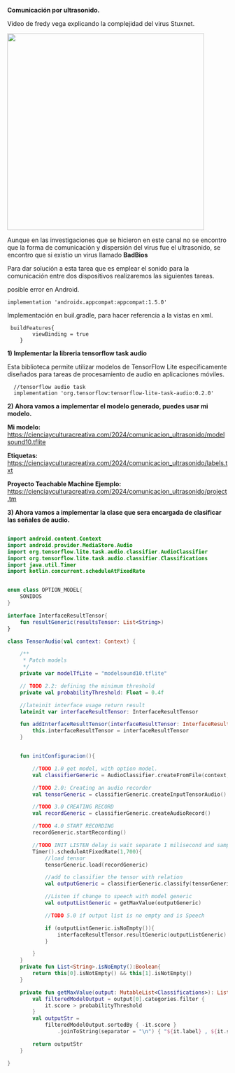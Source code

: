 **Comunicación por ultrasonido.**

Video de fredy vega explicando la complejidad del virus Stuxnet.

<a href="https://youtu.be/gwEq0-ACUr8?si=C6XIkI40u1sTYTNc&t=730">
  <img src="https://static.platzi.com/blog/uploads/2016/09/freddy-vega.jpg" width="450">
</a>



Aunque en las investigaciones que se hicieron en este canal no se encontro que la forma de comunicación y dispersión del virus
fue el ultrasonido, se encontro que si existio un virus llamado **BadBios**

Para dar solución a esta tarea que es emplear el sonido para la comunicación entre dos dispositivos realizaremos las siguientes tareas.

posible error en Android. 

```
implementation 'androidx.appcompat:appcompat:1.5.0'
```

Implementación en buil.gradle, para hacer referencia a la vistas en xml.
```
 buildFeatures{
        viewBinding = true
    }
```

**1) Implementar la libreria tensorflow task audio**

Esta biblioteca permite utilizar modelos de TensorFlow Lite específicamente diseñados para tareas de procesamiento de audio en aplicaciones móviles.
```
  //tensorflow audio task
  implementation 'org.tensorflow:tensorflow-lite-task-audio:0.2.0'
```
**2) Ahora vamos a implementar el modelo generado, puedes usar mi modelo.**

**Mi modelo:** https://cienciayculturacreativa.com/2024/comunicacion_ultrasonido/modelsound10.tflite

**Etiquetas:** https://cienciayculturacreativa.com/2024/comunicacion_ultrasonido/labels.txt

**Proyecto Teachable Machine Ejemplo:** https://cienciayculturacreativa.com/2024/comunicacion_ultrasonido/project.tm


**3) Ahora vamos a implementar la clase que sera encargada de clasificar las señales de audio.**

```kotlin 

import android.content.Context
import android.provider.MediaStore.Audio
import org.tensorflow.lite.task.audio.classifier.AudioClassifier
import org.tensorflow.lite.task.audio.classifier.Classifications
import java.util.Timer
import kotlin.concurrent.scheduleAtFixedRate


enum class OPTION_MODEL{
    SONIDOS
}

interface InterfaceResultTensor{
    fun resultGeneric(resultsTensor: List<String>)
}

class TensorAudio(val context: Context) {

    /**
     * Patch models
     */
    private var modelTfLite = "modelsound10.tflite"

    // TODO 2.2: defining the minimum threshold
    private val probabilityThreshold: Float = 0.4f

    //lateinit interface usage return result
    lateinit var interfaceResultTensor: InterfaceResultTensor

    fun addInterfaceResultTensor(interfaceResultTensor: InterfaceResultTensor){
        this.interfaceResultTensor = interfaceResultTensor
    }


    fun initConfiguracion(){

        //TODO 1.0 get model, with option model.
        val classifierGeneric = AudioClassifier.createFromFile(context,modelTfLite)

        //TODO 2.0: Creating an audio recorder
        val tensorGeneric = classifierGeneric.createInputTensorAudio()

        //TODO 3.0 CREATING RECORD
        val recordGeneric = classifierGeneric.createAudioRecord()

        //TODO 4.0 START RECORDING
        recordGeneric.startRecording()

        //TODO INIT LISTEN delay is wait separate 1 milisecond and sample rate 500ms
        Timer().scheduleAtFixedRate(1,700){
            //load tensor
            tensorGeneric.load(recordGeneric)

            //add to classifier the tensor with relation
            val outputGeneric = classifierGeneric.classify(tensorGeneric)

            //Listen if change to speech with model generic
            val outputListGeneric = getMaxValue(outputGeneric)

            //TODO 5.0 if output list is no empty and is Speech

            if (outputListGeneric.isNoEmpty()){
                interfaceResultTensor.resultGeneric(outputListGeneric)
            }

        }
    }
    private fun List<String>.isNoEmpty():Boolean{
        return this[0].isNotEmpty() && this[1].isNotEmpty()
    }

    private fun getMaxValue(output: MutableList<Classifications>): List<String> {
        val filteredModelOutput = output[0].categories.filter {
            it.score > probabilityThreshold
        }
        val outputStr =
            filteredModelOutput.sortedBy { -it.score }
                .joinToString(separator = "\n") { "${it.label} , ${it.score.toString()} " }.split(",")

        return outputStr
    }

}

```











